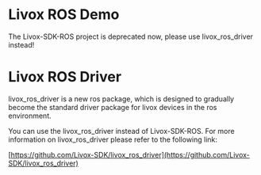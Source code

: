 # Livox ROS Demo

The Livox-SDK-ROS project is deprecated now, please use livox_ros_driver instead!

# Livox ROS Driver

livox_ros_driver is a new ros package, which is designed to gradually become the standard driver package for livox devices in the ros environment. 

You can use the livox_ros_driver instead of Livox-SDK-ROS. For more information on livox_ros_driver please refer to the following link:

[https://github.com/Livox-SDK/livox_ros_driver](https://github.com/Livox-SDK/livox_ros_driver)
